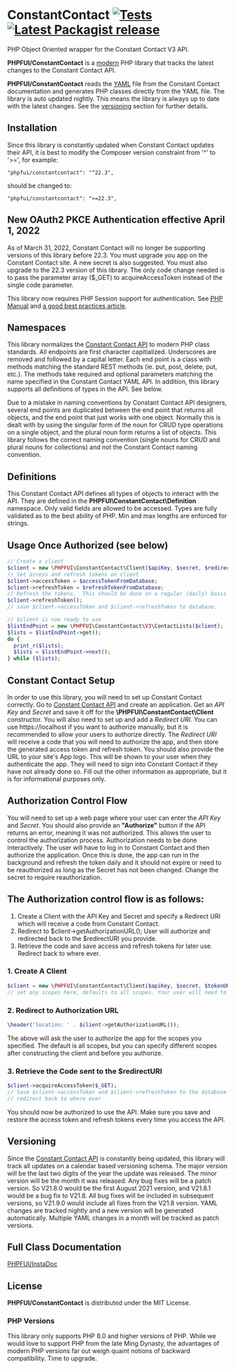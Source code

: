 # ConstantContact [![Tests](https://github.com/phpfui/ConstantContact/actions/workflows/tests.yml/badge.svg)](https://github.com/phpfui/ConstantContact/actions?query=workflow%3Atests) [![Latest Packagist release](https://img.shields.io/packagist/v/phpfui/constantcontact.svg)](https://packagist.org/packages/phpfui/constantcontact)

PHP Object Oriented wrapper for the Constant Contact V3 API.

**PHPFUI/ConstantContact** is a [modern](#php-versions) PHP library that tracks the latest changes to the Constant Contact API.

**PHPFUI/ConstantContact** reads the [YAML](https://api.cc.email/v3/swagger.yaml) file from the Constant Contact documentation and generates PHP classes directly from the YAML file. The library is auto updated nightly. This means the library is always up to date with the latest changes. See the [versioning](#Versioning) section for further details.

## Installation
Since this library is constantly updated when Constant Contact updates their API, it is best to modify the Composer version constraint from '^' to '>=', for example:
```
"phpfui/constantcontact": "^22.3",
```
should be changed to:
```
"phpfui/constantcontact": ">=22.3",
```

## New OAuth2 PKCE Authentication effective April 1, 2022
As of March 31, 2022, Constant Contact will no longer be supporting versions of this library before 22.3.  You must upgrade you app on the Constant Contact site. A new secret is also suggested.  You must also upgrade to the 22.3 version of this library.  The only code change needed is to pass the parameter array ($_GET) to acquireAccessToken instead of the single code parameter.

This library now requires PHP Session support for authentication. See [PHP Manual](https://www.php.net/manual/en/session.security.php) and [a good best practices article](https://www.phparch.com/2018/01/php-sessions-in-depth/).

## Namespaces
This library normalizes the [Constant Contact API](https://v3.developer.constantcontact.com/api_guide/index.html) to modern PHP class standards.  All endpoints are first character capitialized. Underscores are removed and followed by a capital letter. Each end point is a class with methods matching the standard REST methods (ie. put, post, delete, put, etc.).  The methods take required and optional parameters matching the name specified in the Constant Contact YAML API.  In addition, this library supports all definitions of types in the API.  See below.

Due to a mistake in naming conventions by Constant Contact API designers, several end points are duplicated between the end point that returns all objects, and the end point that just works with one object. Normally this is dealt with by using the singular form of the noun for CRUD type operations on a single object, and the plural noun form returns a list of objects. This library follows the correct naming convention (single nouns for CRUD and plural nouns for collections) and not the Constant Contact naming convention.

## Definitions
This Constant Contact API defines all types of objects to interact with the API. They are defined in the **PHPFUI\ConstantContact\Definition** namespace. Only valid fields are allowed to be accessed. Types are fully validated as to the best ability of PHP.  Min and max lengths are enforced for strings.

## Usage Once Authorized (see below)
```PHP
// Create a client
$client = new \PHPFUI\ConstantContact\Client($apiKey, $secret, $redirectURI);
// Set access and refresh tokens on client
$client->accessToken = $accessTokenFromDatabase;
$client->refreshToken = $refreshTokenFromDatabase;
// Refresh the tokens.  This should be done on a regular (daily) basis so the token does not expire.
$client->refreshToken();
// save $client->accessToken and $client->refreshToken to database.

// $client is now ready to use
$listEndPoint = new \PHPFUI\ConstantContact\V3\ContactLists($client);
$lists = $listEndPoint->get();
do {
  print_r($lists);
  $lists = $listEndPoint->next();
} while ($lists);
```

## Constant Contact Setup
In order to use this library, you will need to set up Constant Contact correctly. Go to [Constant Contact API](https://app.constantcontact.com) and create an application. Get an *API Key* and *Secret* and save it off for the **\PHPFUI\ConstantContact\Client** constructor.  You will also need to set up and add a *Redirect URI*. You can use https://localhost if you want to authorize manually, but it is recommended to allow your users to authorize directly.  The *Redirect URI* will receive a code that you will need to authorize the app, and then store the generated access token and refresh token.  You should also provide the URL to your site's App logo.  This will be shown to your user when they authenticate the app. They will need to sign into Constant Contact if they have not already done so. Fill out the other information as appropriate, but it is for informational purposes only.

## Authorization Control Flow
You will need to set up a web page where your user can enter the *API Key* and *Secret*.  You should also provide an **"Authorize"** button if the API returns an error, meaning it was not authorized. This allows the user to control the authorization process. Authorization needs to be done interactively.  The user will have to log in to Constant Contact and then authorize the application. Once this is done, the app can run in the background and refresh the token daily and it should not expire or need to be reauthorized as long as the Secret has not been changed.  Change the secret to require reauthorization.

## The Authorization control flow is as follows:

1. Create a Client with the API Key and Secret and specify a Redirect URI which will receive a code from Constant Contact.
2. Redirect to $client->getAuthorizationURL(); User will authorize and redirected back to the $redirectURI you provide.
3. Retrieve the code and save access and refresh tokens for later use.  Redirect back to where ever.

### 1. Create A Client
```php
$client = new \PHPFUI\ConstantContact\Client($apiKey, $secret, $tokenURL);
// set any scopes here, defaults to all scopes. Your user will need to accept what ever scopes you specify.
```
### 2. Redirect to Authorization URL
```php
\header('location: ' . $client->getAuthorizationURL());
```
The above will ask the user to authorize the app for the scopes you specified.  The default is all scopes, but you can specify different scopes after constructing the client and before you authorize.

### 3. Retrieve the Code sent to the $redirectURI
```php
$client->acquireAccessToken($_GET);
// Save $client->accessToken and $client->refreshToken to the database
// redirect back to where ever
```

You should now be authorized to use the API.  Make sure you save and restore the access token and refresh tokens every time you access the API.

## Versioning
Since the [Constant Contact API](https://v3.developer.constantcontact.com/api_guide/index.html) is constantly being updated, this library will track all updates on a calendar based versioning schema. The major version will be the last two digits of the year the update was released. The minor version will be the month it was released. Any bug fixes will be a patch version.  So V21.8.0 would be the first August 2021 version, and V21.8.1 would be a bug fix to V21.8.  All bug fixes will be included in subsequent versions, so V21.9.0 would include all fixes from the V21.8 version. YAML changes are tracked nightly and a new version will be generated automatically. Multiple YAML changes in a month will be tracked as patch versions.

## Full Class Documentation
[PHPFUI/InstaDoc](http://www.phpfui.com/?n=PHPFUI%5CConstantContact)

## License
**PHPFUI/ConstantContact** is distributed under the MIT License.

### PHP Versions
This library only supports PHP 8.0 and higher versions of PHP. While we would love to support PHP from the late Ming Dynasty, the advantages of modern PHP versions far out weigh quaint notions of backward compatibility. Time to upgrade.
